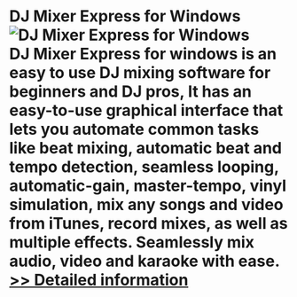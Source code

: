 # DJ Mixer Express for Windows<br />![DJ Mixer Express for Windows](https://mycommerce.akamaized.net/api/pimages/P300908889/BIG/300908889.PNG)<br />DJ Mixer Express for windows is an easy to use DJ mixing software for beginners and DJ pros, It has an easy-to-use graphical interface that lets you automate common tasks like beat mixing, automatic beat and tempo detection, seamless looping, automatic-gain, master-tempo, vinyl simulation, mix any songs and video from iTunes, record mixes, as well as multiple effects. Seamlessly mix audio, video and karaoke with ease.<br />[>> Detailed information](https://secure.shareit.com/shareit/product.html?productid=300908889&affiliateid=200057808)
